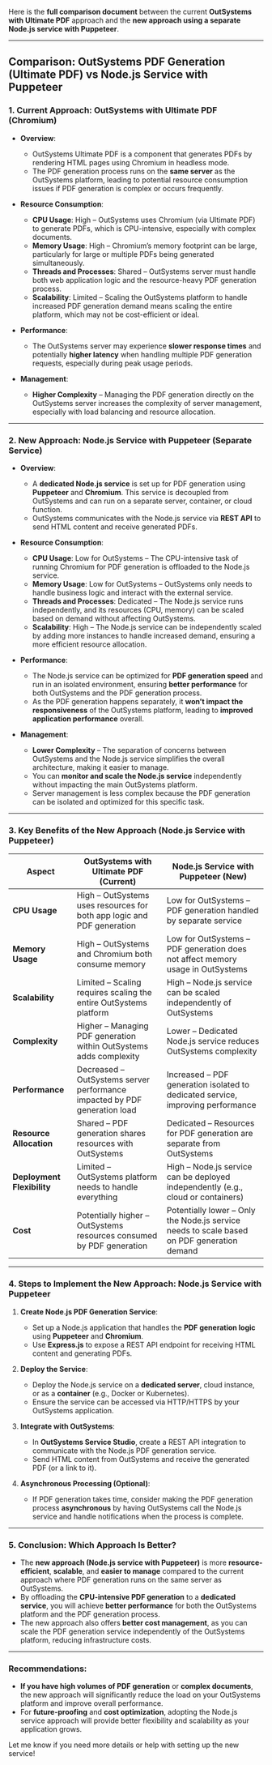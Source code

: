 
Here is the **full comparison document** between the current **OutSystems with Ultimate PDF** approach and the **new approach using a separate Node.js service with Puppeteer**.

---

## **Comparison: OutSystems PDF Generation (Ultimate PDF) vs Node.js Service with Puppeteer**

### **1. Current Approach: OutSystems with Ultimate PDF (Chromium)**

- **Overview**:
  - OutSystems Ultimate PDF is a component that generates PDFs by rendering HTML pages using Chromium in headless mode.
  - The PDF generation process runs on the **same server** as the OutSystems platform, leading to potential resource consumption issues if PDF generation is complex or occurs frequently.

- **Resource Consumption**:
  - **CPU Usage**: High – OutSystems uses Chromium (via Ultimate PDF) to generate PDFs, which is CPU-intensive, especially with complex documents.
  - **Memory Usage**: High – Chromium’s memory footprint can be large, particularly for large or multiple PDFs being generated simultaneously.
  - **Threads and Processes**: Shared – OutSystems server must handle both web application logic and the resource-heavy PDF generation process.
  - **Scalability**: Limited – Scaling the OutSystems platform to handle increased PDF generation demand means scaling the entire platform, which may not be cost-efficient or ideal.
  
- **Performance**:
  - The OutSystems server may experience **slower response times** and potentially **higher latency** when handling multiple PDF generation requests, especially during peak usage periods.

- **Management**:
  - **Higher Complexity** – Managing the PDF generation directly on the OutSystems server increases the complexity of server management, especially with load balancing and resource allocation.

---

### **2. New Approach: Node.js Service with Puppeteer (Separate Service)**

- **Overview**:
  - A **dedicated Node.js service** is set up for PDF generation using **Puppeteer** and **Chromium**. This service is decoupled from OutSystems and can run on a separate server, container, or cloud function.
  - OutSystems communicates with the Node.js service via **REST API** to send HTML content and receive generated PDFs.

- **Resource Consumption**:
  - **CPU Usage**: Low for OutSystems – The CPU-intensive task of running Chromium for PDF generation is offloaded to the Node.js service.
  - **Memory Usage**: Low for OutSystems – OutSystems only needs to handle business logic and interact with the external service.
  - **Threads and Processes**: Dedicated – The Node.js service runs independently, and its resources (CPU, memory) can be scaled based on demand without affecting OutSystems.
  - **Scalability**: High – The Node.js service can be independently scaled by adding more instances to handle increased demand, ensuring a more efficient resource allocation.

- **Performance**:
  - The Node.js service can be optimized for **PDF generation speed** and run in an isolated environment, ensuring **better performance** for both OutSystems and the PDF generation process.
  - As the PDF generation happens separately, it **won’t impact the responsiveness** of the OutSystems platform, leading to **improved application performance** overall.

- **Management**:
  - **Lower Complexity** – The separation of concerns between OutSystems and the Node.js service simplifies the overall architecture, making it easier to manage.
  - You can **monitor and scale the Node.js service** independently without impacting the main OutSystems platform.
  - Server management is less complex because the PDF generation can be isolated and optimized for this specific task.

---

### **3. Key Benefits of the New Approach (Node.js Service with Puppeteer)**

| **Aspect**                          | **OutSystems with Ultimate PDF (Current)**                 | **Node.js Service with Puppeteer (New)**                    |
|-------------------------------------|-----------------------------------------------------------|------------------------------------------------------------|
| **CPU Usage**                       | High – OutSystems uses resources for both app logic and PDF generation | Low for OutSystems – PDF generation handled by separate service |
| **Memory Usage**                    | High – OutSystems and Chromium both consume memory | Low for OutSystems – PDF generation does not affect memory usage in OutSystems |
| **Scalability**                     | Limited – Scaling requires scaling the entire OutSystems platform | High – Node.js service can be scaled independently of OutSystems |
| **Complexity**                      | Higher – Managing PDF generation within OutSystems adds complexity | Lower – Dedicated Node.js service reduces OutSystems complexity |
| **Performance**                     | Decreased – OutSystems server performance impacted by PDF generation load | Increased – PDF generation isolated to dedicated service, improving performance |
| **Resource Allocation**             | Shared – PDF generation shares resources with OutSystems | Dedicated – Resources for PDF generation are separate from OutSystems |
| **Deployment Flexibility**          | Limited – OutSystems platform needs to handle everything | High – Node.js service can be deployed independently (e.g., cloud or containers) |
| **Cost**                            | Potentially higher – OutSystems resources consumed by PDF generation | Potentially lower – Only the Node.js service needs to scale based on PDF generation demand |

---

### **4. Steps to Implement the New Approach: Node.js Service with Puppeteer**

1. **Create Node.js PDF Generation Service**:
   - Set up a Node.js application that handles the **PDF generation logic** using **Puppeteer** and **Chromium**.
   - Use **Express.js** to expose a REST API endpoint for receiving HTML content and generating PDFs.

2. **Deploy the Service**:
   - Deploy the Node.js service on a **dedicated server**, cloud instance, or as a **container** (e.g., Docker or Kubernetes).
   - Ensure the service can be accessed via HTTP/HTTPS by your OutSystems application.

3. **Integrate with OutSystems**:
   - In **OutSystems Service Studio**, create a REST API integration to communicate with the Node.js PDF generation service.
   - Send HTML content from OutSystems and receive the generated PDF (or a link to it).

4. **Asynchronous Processing (Optional)**:
   - If PDF generation takes time, consider making the PDF generation process **asynchronous** by having OutSystems call the Node.js service and handle notifications when the process is complete.

---

### **5. Conclusion: Which Approach Is Better?**

- The **new approach (Node.js service with Puppeteer)** is more **resource-efficient**, **scalable**, and **easier to manage** compared to the current approach where PDF generation runs on the same server as OutSystems.
- By offloading the **CPU-intensive PDF generation** to a **dedicated service**, you will achieve **better performance** for both the OutSystems platform and the PDF generation process.
- The new approach also offers **better cost management**, as you can scale the PDF generation service independently of the OutSystems platform, reducing infrastructure costs.

---

### **Recommendations**:
- **If you have high volumes of PDF generation** or **complex documents**, the new approach will significantly reduce the load on your OutSystems platform and improve overall performance.
- For **future-proofing** and **cost optimization**, adopting the Node.js service approach will provide better flexibility and scalability as your application grows.

Let me know if you need more details or help with setting up the new service!
